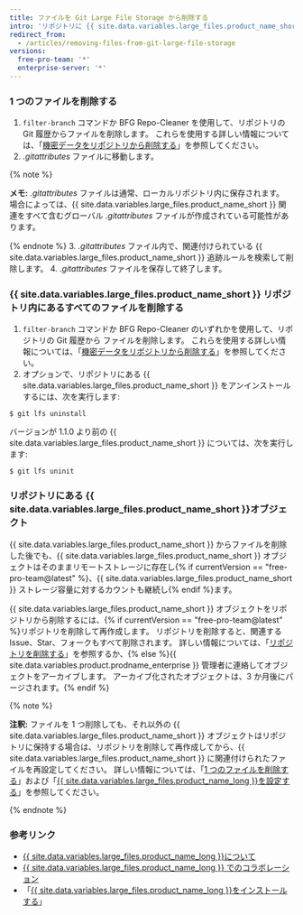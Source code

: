 ```yaml
---
title: ファイルを Git Large File Storage から削除する
intro: 'リポジトリに {{ site.data.variables.large_files.product_name_short }} をセットアップしてあれば、{{ site.data.variables.large_files.product_name_short }} からは、すべてのファイルを削除することも、ファイルのサブセットを削除することもできます。'
redirect_from:
  - /articles/removing-files-from-git-large-file-storage
versions:
  free-pro-team: '*'
  enterprise-server: '*'
---
```


### 1 つのファイルを削除する

1.  `filter-branch` コマンドか BFG Repo-Cleaner を使用して、リポジトリの Git 履歴からファイルを削除します。 これらを使用する詳しい情報については、「[機密データをリポジトリから削除する](/articles/removing-sensitive-data-from-a-repository)」を参照してください。
2. *.gitattributes* ファイルに移動します。

  {% note %}

  **メモ:** *.gitattributes* ファイルは通常、ローカルリポジトリ内に保存されます。 場合によっては、{{ site.data.variables.large_files.product_name_short }} 関連をすべて含むグローバル *.gitattributes* ファイルが作成されている可能性があります。

  {% endnote %}
3. *.gitattributes* ファイル内で、関連付けられている {{ site.data.variables.large_files.product_name_short }} 追跡ルールを検索して削除します。
4. *.gitattributes* ファイルを保存して終了します。

### {{ site.data.variables.large_files.product_name_short }} リポジトリ内にあるすべてのファイルを削除する

1. `filter-branch` コマンドか BFG Repo-Cleaner のいずれかを使用して、リポジトリの Git 履歴から ファイルを削除します。 これらを使用する詳しい情報については、「[機密データをリポジトリから削除する](/articles/removing-sensitive-data-from-a-repository)」を参照してください。
2. オプションで、リポジトリにある {{ site.data.variables.large_files.product_name_short }} をアンインストールするには、次を実行します:
  ```shell
  $ git lfs uninstall
  ```
  バージョンが 1.1.0 より前の {{ site.data.variables.large_files.product_name_short }} については、次を実行します:
  ```shell
  $ git lfs uninit
  ```

### リポジトリにある {{ site.data.variables.large_files.product_name_short }}オブジェクト

{{ site.data.variables.large_files.product_name_short }} からファイルを削除した後でも、{{ site.data.variables.large_files.product_name_short }} オブジェクトはそのままリモートストレージに存在し{% if currentVersion == "free-pro-team@latest" %}、{{ site.data.variables.large_files.product_name_short }} ストレージ容量に対するカウントも継続し{% endif %}ます。

{{ site.data.variables.large_files.product_name_short }} オブジェクトをリポジトリから削除するには、{% if currentVersion == "free-pro-team@latest" %}リポジトリを削除して再作成します。 リポジトリを削除すると、関連する Issue、Star、フォークもすべて削除されます。 詳しい情報については、「[リポジトリを削除する](/github/administering-a-repository/deleting-a-repository)」を参照するか、{% else %}{{ site.data.variables.product.prodname_enterprise }} 管理者に連絡してオブジェクトをアーカイブします。 アーカイブ化されたオブジェクトは、3 か月後にパージされます。{% endif %}

{% note %}

**注釈:** ファイルを 1 つ削除しても、それ以外の {{ site.data.variables.large_files.product_name_short }} オブジェクトはリポジトリに保持する場合は、リポジトリを削除して再作成してから、{{ site.data.variables.large_files.product_name_short }} に関連付けられたファイルを再設定してください。 詳しい情報については、「[1 つのファイルを削除する](#removing-a-single-file)」および「[{{ site.data.variables.large_files.product_name_long }}を設定する](/github/managing-large-files/configuring-git-large-file-storage)」を参照してください。

{% endnote %}

### 参考リンク

- [{{ site.data.variables.large_files.product_name_long }}について](/articles/about-git-large-file-storage)
- [{{ site.data.variables.large_files.product_name_long }} でのコラボレーション](/articles/collaboration-with-git-large-file-storage/)
- 「[{{ site.data.variables.large_files.product_name_long }}をインストールする](/articles/installing-git-large-file-storage)」
